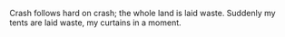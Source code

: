 Crash follows hard on crash; the whole land is laid waste. Suddenly my tents are laid waste, my curtains in a moment.
